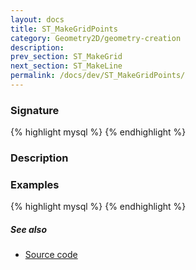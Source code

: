 ```yaml
---
layout: docs
title: ST_MakeGridPoints
category: Geometry2D/geometry-creation
description: 
prev_section: ST_MakeGrid
next_section: ST_MakeLine
permalink: /docs/dev/ST_MakeGridPoints/
---
```


### Signature

{% highlight mysql %}
{% endhighlight %}

### Description

### Examples

{% highlight mysql %}
{% endhighlight %}

##### See also

* <a href="https://github.com/irstv/H2GIS/blob/master/h2spatial-ext/src/main/java/org/h2gis/h2spatialext/function/spatial/create/ST_MakeGridPoints.java" target="_blank">Source code</a>

